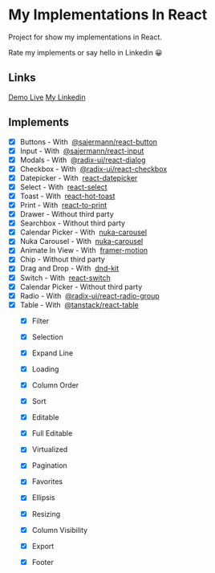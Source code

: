 # My Implementations In React

Project for show my implementations in React.

Rate my implements or say hello in Linkedin 😀

## Links

[Demo Live](https://sajermann.github.io/MyImplementationsInReact/)
[My Linkedin](https://www.linkedin.com/in/devbrunosajermann/)

## Implements

- [x] Buttons - With &nbsp;[@sajermann/react-button](https://www.npmjs.com/package/@sajermann/react-button)
- [x] Input - With &nbsp;[@sajermann/react-input](https://www.npmjs.com/package/@sajermann/react-input)
- [x] Modals - With &nbsp;[@radix-ui/react-dialog](https://www.npmjs.com/package/@radix-ui/react-dialog)
- [x] Checkbox - With &nbsp;[@radix-ui/react-checkbox](https://www.npmjs.com/package/@radix-ui/react-checkbox)
- [x] Datepicker - With &nbsp;[react-datepicker](https://www.npmjs.com/package/react-datepicker)
- [x] Select - With &nbsp;[react-select](https://www.npmjs.com/package/react-select)
- [x] Toast - With &nbsp;[react-hot-toast](https://www.npmjs.com/package/react-hot-toast)
- [x] Print - With &nbsp;[react-to-print](https://www.npmjs.com/package/react-to-print)
- [x] Drawer - Without third party
- [x] Searchbox - Without third party
- [x] Calendar Picker - With &nbsp;[nuka-carousel](https://www.npmjs.com/package/date-fns)
- [x] Nuka Carousel - With &nbsp;[nuka-carousel](https://www.npmjs.com/package/nuka-carousel)
- [x] Animate In View - With &nbsp;[framer-motion](https://www.npmjs.com/package/framer-motion)
- [x] Chip - Without third party
- [x] Drag and Drop - With &nbsp;[dnd-kit](https://www.npmjs.com/package/@dnd-kit/core)
- [x] Switch - With &nbsp;[react-switch](https://www.npmjs.com/package/react-switch)
- [x] Calendar Picker - Without third party
- [x] Radio - With &nbsp;[@radix-ui/react-radio-group](https://www.npmjs.com/package/@radix-ui/react-radio-group)
- [x] Table - With &nbsp;[@tanstack/react-table](https://www.npmjs.com/package/@tanstack/react-table)
    - [x] Filter
    - [x] Selection
    - [x] Expand Line
    - [x] Loading
    - [x] Column Order
    - [x] Sort
    - [x] Editable
    - [x] Full Editable
    - [x] Virtualized
    - [x] Pagination
    - [x] Favorites
    - [x] Ellipsis
    - [x] Resizing
    - [x] Column Visibility
    - [x] Export
    - [x] Footer


